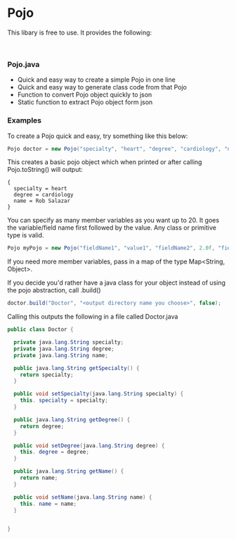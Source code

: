 # Pojo

This libary is free to use. It provides the following:

<br />



### Pojo.java
- Quick and easy way to create a simple Pojo in one line
- Quick and easy way to generate class code from that Pojo
- Function to convert Pojo object quickly to json
- Static function to extract Pojo object form json


### Examples
To create a Pojo quick and easy, try something like this below:

````java
Pojo doctor = new Pojo("specialty", "heart", "degree", "cardiology", "name", "Rob Salazar");
````

This creates a basic pojo object which when printed or after calling Pojo.toString() will output:

```
{
  specialty = heart
  degree = cardiology
  name = Rob Salazar
}
```

You can specify as many member variables as you want up to 20. It goes the variable/field name first
followed by the value. Any class or primitive type is valid. 

```java
Pojo myPojo = new Pojo("fieldName1", "value1", "fieldName2", 2.0f, "fieldName3", 3.0d...
```
If you need more member variables, pass in a map of the type
Map<String, Object>.

If you decide you'd rather have a java class for your object instead of using the pojo
abstraction, call .build()

```java
doctor.build("Doctor", "<output directory name you choose>", false);
```
Calling this outputs the following in a file called Doctor.java

```java
public class Doctor {

  private java.lang.String specialty;
  private java.lang.String degree;
  private java.lang.String name;

  public java.lang.String getSpecialty() {
    return specialty;
  }

  public void setSpecialty(java.lang.String specialty) {
    this. specialty = specialty;
  }

  public java.lang.String getDegree() {
    return degree;
  }

  public void setDegree(java.lang.String degree) {
    this. degree = degree;
  }

  public java.lang.String getName() {
    return name;
  }

  public void setName(java.lang.String name) {
    this. name = name;
  }


}
```